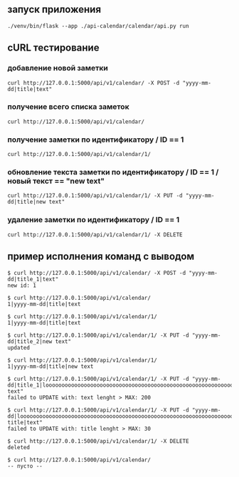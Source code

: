 ## запуск приложения

```
./venv/bin/flask --app ./api-calendar/calendar/api.py run
```


## cURL тестирование

### добавление новой заметки
```
curl http://127.0.0.1:5000/api/v1/calendar/ -X POST -d "yyyy-mm-dd|title|text"
```

### получение всего списка заметок
```
curl http://127.0.0.1:5000/api/v1/calendar/
```

### получение заметки по идентификатору / ID == 1
```
curl http://127.0.0.1:5000/api/v1/calendar/1/
```

### обновление текста заметки по идентификатору / ID == 1 /  новый текст == "new text"
```
curl http://127.0.0.1:5000/api/v1/calendar/1/ -X PUT -d "yyyy-mm-dd|title|new text"
```

### удаление заметки по идентификатору / ID == 1
```
curl http://127.0.0.1:5000/api/v1/calendar/1/ -X DELETE
```


## пример исполнения команд с выводом

```
$ curl http://127.0.0.1:5000/api/v1/calendar/ -X POST -d "yyyy-mm-dd|title_1|text"
new id: 1

$ curl http://127.0.0.1:5000/api/v1/calendar/
1|yyyy-mm-dd|title|text

$ curl http://127.0.0.1:5000/api/v1/calendar/1/
1|yyyy-mm-dd|title|text

$ curl http://127.0.0.1:5000/api/v1/calendar/1/ -X PUT -d "yyyy-mm-dd|title_2|new text"
updated

$ curl http://127.0.0.1:5000/api/v1/calendar/1/
1|yyyy-mm-dd|title|new text

$ curl http://127.0.0.1:5000/api/v1/calendar/1/ -X PUT -d "yyyy-mm-dd|title_1|loooooooooooooooooooooooooooooooooooooooooooooooooooooooooooooooooooooooooooooooooooooooooooooooooooooooooooooooooooooooooooooooooooooooooooooooooooooooooooooooooooooooooooooooooooooooooooooooooooooooooooooooooooooooooooooooooooooooooooooooooooooooooooooooooooooooooooooooooooooooooooooooooooooooooooooooooooooooooooooooooooooooooooooooooooooooooooooong text"
failed to UPDATE with: text lenght > MAX: 200

$ curl http://127.0.0.1:5000/api/v1/calendar/1/ -X PUT -d "yyyy-mm-dd|loooooooooooooooooooooooooooooooooooooooooooooooooooooooooooooooooooooooooooooooooooong title|text"
failed to UPDATE with: title lenght > MAX: 30

$ curl http://127.0.0.1:5000/api/v1/calendar/1/ -X DELETE
deleted

$ curl http://127.0.0.1:5000/api/v1/calendar/
-- пусто --
```